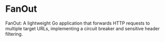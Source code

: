 # FanOut
FanOut: A lightweight Go application that forwards HTTP requests to multiple target URLs, implementing a circuit breaker and sensitive header filtering.
